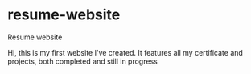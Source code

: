 # resume-website
Resume website

Hi, this is my first website I've created. It features all my certificate and projects, both completed and still in progress